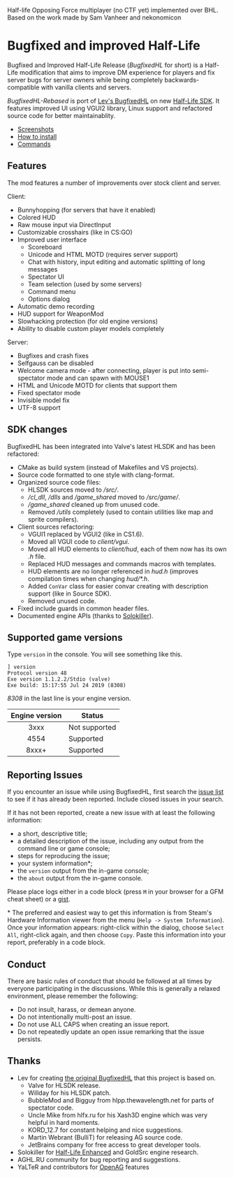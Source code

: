 Half-life Opposing Force multiplayer (no CTF yet) implemented over BHL.
Based on the work made by Sam Vanheer and nekonomicon

Bugfixed and improved Half-Life
===============================

Bugfixed and Improved Half-Life Release (*BugfixedHL* for short) is a Half-Life modification that aims
to improve DM experience for players and fix server bugs for server owners while being completely
backwards-compatible with vanilla clients and servers.

*BugfixedHL-Rebased* is port of [Lev's BugfixedHL](https://github.com/LevShisterov/BugfixedHL) on
new [Half-Life SDK](https://github.com/ValveSoftware/halflife).
It features improved UI using VGUI2 library, Linux support and refactored source code for better maintainablity.

- [Screenshots](https://github.com/tmp64/BugfixedHL-Rebased/wiki/Screenshots)
- [How to install](https://github.com/tmp64/BugfixedHL-Rebased/wiki/Installation)
- [Commands](https://github.com/tmp64/BugfixedHL-Rebased/wiki/Client-command-reference)


Features
--------

The mod features a number of improvements over stock client and server.

Client:
- Bunnyhopping (for servers that have it enabled)
- Colored HUD
- Raw mouse input via DirectInput
- Customizable crosshairs (like in CS:GO)
- Improved user interface
  - Scoreboard
  - Unicode and HTML MOTD (requires server support)
  - Chat with history, input editing and automatic splitting of long messages
  - Spectator UI
  - Team selection (used by some servers)
  - Command menu
  - Options dialog
- Automatic demo recording
- HUD support for WeaponMod
- Slowhacking protection (for old engine versions)
- Ability to disable custom player models completely


Server:
- Bugfixes and crash fixes
- Selfgauss can be disabled
- Welcome camera mode - after connecting, player is put into semi-spectator mode and can spawn with MOUSE1
- HTML and Unicode MOTD for clients that support them
- Fixed spectator mode
- Invisible model fix
- UTF-8 support


SDK changes
-----------

BugfixedHL has been integrated into Valve's latest HLSDK and has been refactored:

- CMake as build system (instead of Makefiles and VS projects).
- Source code formatted to one style with clang-format.
- Organized source code files:
  - HLSDK sources moved to */src/*.
  - */cl_dll*, */dlls* and */game_shared* moved to */src/game/*.
  - */game_shared* cleaned up from unused code.
  - Removed */utils* completely (used to contain utilities like map and sprite compilers).
- Client sources refactoring:
  - VGUI1 replaced by VGUI2 (like in CS1.6).
  - Moved all VGUI code to *client/vgui*.
  - Moved all HUD elements to *client/hud*, each of them now has its own *.h* file.
  - Replaced HUD messages and commands macros with templates.
  - HUD elements are no longer referenced in *hud.h* (improves compilation times when changing *hud/\*.h*.
  - Added `ConVar` class for easier convar creating with description support (like in Source SDK).
  - Removed unused code.
- Fixed include guards in common header files.
- Documented engine APIs (thanks to [Solokiller](https://github.com/Solokiller)).


Supported game versions
-----------------------

Type `version` in the console. You will see something like this.

```
] version 
Protocol version 48
Exe version 1.1.2.2/Stdio (valve)
Exe build: 15:17:55 Jul 24 2019 (8308)
```

*8308* in the last line is your engine version.

| Engine version | Status          |
| :------------: | --------------  |
| 3xxx           | Not supported   |
| 4554           | Supported       |
| 8xxx+          | Supported       |


Reporting Issues
----------------

If you encounter an issue while using BugfixedHL, first search the [issue list](https://github.com/tmp64/BugfixedHL-Rebased/issues)
to see if it has already been reported. Include closed issues in your search.

If it has not been reported, create a new issue with at least the following information:

- a short, descriptive title;
- a detailed description of the issue, including any output from the command line or game console;
- steps for reproducing the issue;
- your system information\*;
- the `version` output from the in-game console;
- the `about` output from the in-game console.

Please place logs either in a code block (press `M` in your browser for a GFM cheat sheet) or a [gist](https://gist.github.com).

\* The preferred and easiest way to get this information is from Steam's Hardware Information viewer from the
menu (`Help -> System Information`). Once your information appears: right-click within the dialog, choose `Select All`,
right-click again, and then choose `Copy`. Paste this information into your report, preferably in a code block.


Conduct
-------

There are basic rules of conduct that should be followed at all times by everyone participating in the
discussions.  While this is generally a relaxed environment, please remember the following:

- Do not insult, harass, or demean anyone.
- Do not intentionally multi-post an issue.
- Do not use ALL CAPS when creating an issue report.
- Do not repeatedly update an open issue remarking that the issue persists.

Thanks
------

- Lev for creating [the original BugfixedHL](https://github.com/LevShisterov/BugfixedHL) that this project is based on.
  - Valve for HLSDK release.
  - Willday for his HLSDK patch.
  - BubbleMod and Bigguy from hlpp.thewavelength.net for parts of spectator code.
  - Uncle Mike from hlfx.ru for his Xash3D engine which was very helpful in hard moments.
  - KORD_12.7 for constant helping and nice suggestions.
  - Martin Webrant (BulliT) for releasing AG source code.
  - JetBrains company for free access to great developer tools.
- Solokiller for [Half-Life Enhanced](https://github.com/Solokiller/HLEnhanced) and GoldSrc engine research.
- AGHL.RU community for bug reporting and suggestions.
- YaLTeR and contributors for [OpenAG](https://github.com/YaLTeR/OpenAG) features
